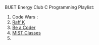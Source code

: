 BUET Energy Club C Programming Playlist: [](https://www.youtube.com/@buetenergyclub4205/playlists)

1. Code Wars :[](https://www.codewars.com/kata/523b4ff7adca849afe000035/train/csharp)
2. [ Raff K ](https://www.youtube.com/@raff_k/videos)
3. [ Be a Coder ](https://www.youtube.com/@beingacoder3163/playlists)
4. [MIST Classes](https://www.youtube.com/@mistclasses25/videos)
5. 